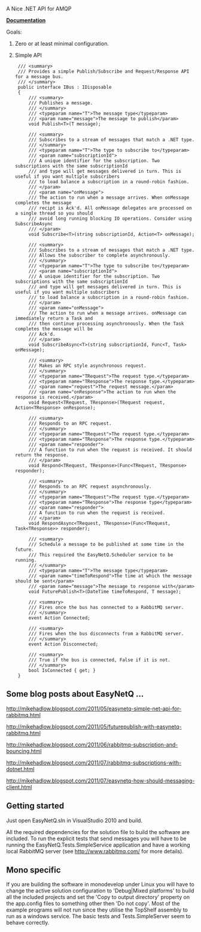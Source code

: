 A Nice .NET API for AMQP

**[Documentation](wiki/Introduction)**

Goals:

1. Zero or at least minimal configuration.
2. Simple API

		/// <summary>
		/// Provides a simple Publish/Subscribe and Request/Response API for a message bus.
		/// </summary>
		public interface IBus : IDisposable
		{
			/// <summary>
			/// Publishes a message.
			/// </summary>
			/// <typeparam name="T">The message type</typeparam>
			/// <param name="message">The message to publish</param>
			void Publish<T>(T message);

			/// <summary>
			/// Subscribes to a stream of messages that match a .NET type.
			/// </summary>
			/// <typeparam name="T">The type to subscribe to</typeparam>
			/// <param name="subscriptionId">
			/// A unique identifier for the subscription. Two subscriptions with the same subscriptionId
			/// and type will get messages delivered in turn. This is useful if you want multiple subscribers
			/// to load balance a subscription in a round-robin fashion.
			/// </param>
			/// <param name="onMessage">
			/// The action to run when a message arrives. When onMessage completes the message
			/// recipt is Ack'd. All onMessage delegates are processed on a single thread so you should
			/// avoid long running blocking IO operations. Consider using SubscribeAsync
			/// </param>
			void Subscribe<T>(string subscriptionId, Action<T> onMessage);

			/// <summary>
			/// Subscribes to a stream of messages that match a .NET type.
			/// Allows the subscriber to complete asynchronously.
			/// </summary>
			/// <typeparam name="T">The type to subscribe to</typeparam>
			/// <param name="subscriptionId">
			/// A unique identifier for the subscription. Two subscriptions with the same subscriptionId
			/// and type will get messages delivered in turn. This is useful if you want multiple subscribers
			/// to load balance a subscription in a round-robin fashion.
			/// </param>
			/// <param name="onMessage">
			/// The action to run when a message arrives. onMessage can immediately return a Task and
			/// then continue processing asynchronously. When the Task completes the message will be
			/// Ack'd.
			/// </param>
			void SubscribeAsync<T>(string subscriptionId, Func<T, Task> onMessage);

			/// <summary>
			/// Makes an RPC style asynchronous request.
			/// </summary>
			/// <typeparam name="TRequest">The request type.</typeparam>
			/// <typeparam name="TResponse">The response type.</typeparam>
			/// <param name="request">The request message.</param>
			/// <param name="onResponse">The action to run when the response is received.</param>
			void Request<TRequest, TResponse>(TRequest request, Action<TResponse> onResponse);

			/// <summary>
			/// Responds to an RPC request.
			/// </summary>
			/// <typeparam name="TRequest">The request type.</typeparam>
			/// <typeparam name="TResponse">The response type.</typeparam>
			/// <param name="responder">
			/// A function to run when the request is received. It should return the response.
			/// </param>
			void Respond<TRequest, TResponse>(Func<TRequest, TResponse> responder);

			/// <summary>
			/// Responds to an RPC request asynchronously.
			/// </summary>
			/// <typeparam name="TRequest">The request type.</typeparam>
			/// <typeparam name="TResponse">The response type</typeparam>
			/// <param name="responder">
			/// A function to run when the request is received.
			/// </param>
			void RespondAsync<TRequest, TResponse>(Func<TRequest, Task<TResponse>> responder);

			/// <summary>
			/// Schedule a message to be published at some time in the future.
			/// This required the EasyNetQ.Scheduler service to be running.
			/// </summary>
			/// <typeparam name="T">The message type</typeparam>
			/// <param name="timeToRespond">The time at which the message should be sent</param>
			/// <param name="message">The message to response with</param>
			void FuturePublish<T>(DateTime timeToRespond, T message);

			/// <summary>
			/// Fires once the bus has connected to a RabbitMQ server.
			/// </summary>
			event Action Connected;

			/// <summary>
			/// Fires when the bus disconnects from a RabbitMQ server.
			/// </summary>
			event Action Disconnected;

			/// <summary>
			/// True if the bus is connected, False if it is not.
			/// </summary>
			bool IsConnected { get; }
		}

## Some blog posts about EasyNetQ ...

http://mikehadlow.blogspot.com/2011/05/easynetq-simple-net-api-for-rabbitmq.html

http://mikehadlow.blogspot.com/2011/05/futurepublish-with-easynetq-rabbitmq.html

http://mikehadlow.blogspot.com/2011/06/rabbitmq-subscription-and-bouncing.html

http://mikehadlow.blogspot.com/2011/07/rabbitmq-subscriptions-with-dotnet.html

http://mikehadlow.blogspot.com/2011/07/easynetq-how-should-messaging-client.html

## Getting started

Just open EasyNetQ.sln in VisualStudio 2010 and build.

All the required dependencies for the solution file to build the software are included. To run the explicit tests that send messages you will have to be running the EasyNetQ.Tests.SimpleService application and have a working local RabbitMQ server (see http://www.rabbitmq.com/ for more details).

## Mono specific

If you are building the software in monodevelop under Linux you will have to change the active solution configuration to 'Debug|Mixed platforms' to build all the included projects and set the 'Copy to output directory' property on  the app.config files to something other then 'Do not copy'. Most of the example programs will not run since they utilise the TopShelf assembly to run as a windows service. The basic tests and Tests.SimpleServer seem to behave correctly.
